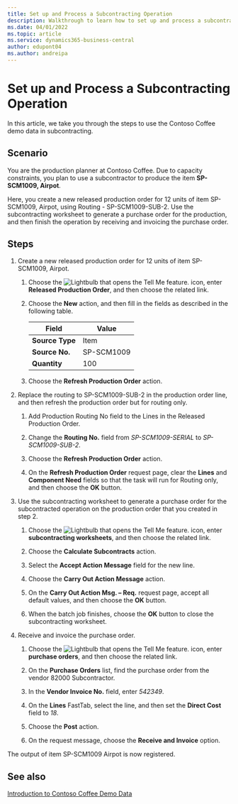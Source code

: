 ```yaml
---
title: Set up and Process a Subcontracting Operation
description: Walkthrough to learn how to set up and process a subcontracting operation in Business Central.
ms.date: 04/01/2022
ms.topic: article
ms.service: dynamics365-business-central
author: edupont04
ms.author: andreipa
---
```


# <a name="set-up-and-process-a-subcontracting-operation" />Set up and Process a Subcontracting Operation

In this article, we take you through the steps to use the Contoso Coffee demo data in subcontracting.

## <a name="scenario" />Scenario

You are the production planner at Contoso Coffee. Due to capacity constraints, you plan to use a subcontractor to produce the item **SP-SCM1009, Airpot**.

Here, you create a new released production order for 12 units of item SP-SCM1009, Airpot, using Routing - SP-SCM1009-SUB-2. Use the subcontracting worksheet to generate a purchase order for the production, and then finish the operation by receiving and invoicing the purchase order.

## <a name="steps" />Steps

1. Create a new released production order for 12 units of item SP-SCM1009, Airpot.

    1. Choose the ![Lightbulb that opens the Tell Me feature.](../../media/ui-search/search_small.png "Tell me what you want to do") icon, enter **Released Production Order**, and then choose the related link.  

    2. Choose the **New** action, and then fill in the fields as described in the following table.  

        |Field  |Value  |
        |---------|---------|
        |**Source Type** |Item|
        |**Source No.** |SP-SCM1009|
        |**Quantity** |100|
    3. Choose the **Refresh Production Order** action.  

2. Replace the routing to SP-SCM1009-SUB-2 in the production order line, and then refresh the production order but for routing only.  

    1. Add Production Routing No field to the Lines in the Released Production Order.<!--in code, this is marked as visible=false-->

    2. Change the **Routing No.** field from *SP-SCM1009-SERIAL* to *SP-SCM1009-SUB-2*.  

    3. Choose the **Refresh Production Order** action.  

    4. On the **Refresh Production Order** request page, clear the **Lines** and **Component Need** fields so that the task will run for Routing only, and then choose the **OK** button.

3. Use the subcontracting worksheet to generate a purchase order for the subcontracted operation on the production order that you created in step 2.  

    1. Choose the ![Lightbulb that opens the Tell Me feature.](../../media/ui-search/search_small.png "Tell me what you want to do") icon, enter **subcontracting worksheets**, and then choose the related link.  

    2. Choose the **Calculate Subcontracts** action.

    3. Select the **Accept Action Message** field for the new line.

    4. Choose the **Carry Out Action Message** action.  

    5. On the **Carry Out Action Msg. – Req.** request page, accept all default values, and then choose the **OK** button.

    6. When the batch job finishes, choose the **OK** button to close the subcontracting worksheet.  

4. Receive and invoice the purchase order.  

    1. Choose the ![Lightbulb that opens the Tell Me feature.](../../media/ui-search/search_small.png "Tell me what you want to do") icon, enter **purchase orders**, and then choose the related link.  

    2. On the **Purchase Orders** list, find the purchase order from the vendor 82000 Subcontractor.

    3. In the **Vendor Invoice No.** field, enter *542349*.

    4. On the **Lines** FastTab, select the line, and then set the **Direct Cost** field to *18*.

    5. Choose the **Post** action.  

    6. On the request message, choose the **Receive and Invoice** option.  

The output of item SP-SCM1009 Airpot is now registered.

## <a name="see-also" />See also

[Introduction to Contoso Coffee Demo Data](../contoso-coffee-intro.md)  

